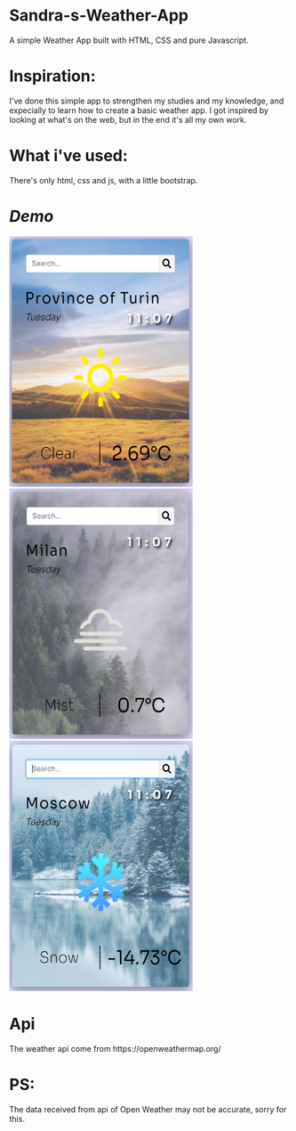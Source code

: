 <h1>Sandra-s-Weather-App</h1>
A simple Weather App built with HTML, CSS and pure Javascript.
<h1>Inspiration:</h1>
I've done this simple app to strengthen my studies and my knowledge, and expecially to learn how to create a basic weather app.
I got inspired by looking at what's on the web, but in the end it's all my own work.
<h1>What i've used:</h1>
There's only html, css and js, with a little bootstrap.
<h1><i>Demo</i></h1>
<span><img src="https://github.com/alessandra-didonna/Sandra-s-Weather-App/blob/main/images/demo1.PNG" width="330" height="450">
<img src="https://github.com/alessandra-didonna/Sandra-s-Weather-App/blob/main/images/demo3.PNG" width="330" height="450">
<img src="https://github.com/alessandra-didonna/Sandra-s-Weather-App/blob/main/images/demo2.PNG" width="330" height="450"></span>
<h1>Api</h1>
The weather api come from https://openweathermap.org/
<h1>PS:</h1>
The data received from api of Open Weather may not be accurate, sorry for this.
